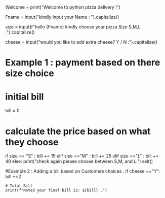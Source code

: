 # 
Welcome = print("Welcome to python pizza delivery  !")

Fname = input("kindly input your Name : ").capitalize()

size = input(f"hello {Fname} kindly choose your pizza Size S,M,L  :").capitalize()

cheese = input("would you like to add extra cheese? Y / N :").capitalize()

# Example 1 : payment based on there size choice
# initial bill
bill = 0
# calculate the price based on what they choose
if size == "S" :
    bill += 15
elif size =="M" :
    bill += 25
elif size =="L" :
    bill += 40
else:
    print("check again please choose between S,M, and L.")
    exit()
    
#Example 2 : Adding a bill based on Customers choices . 
if cheese =="Y":
    bill +=2
    
    # Total Bill
    print(f"Noted your final bill is: ${bill} .")
      
